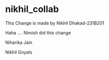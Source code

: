 # nikhil\_collab



This Change is made by Nikhil Dhakad-231B201

Haha .... Nimish did this change

Niharika Jain

Nikhil Goyals

